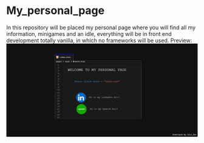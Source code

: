 # My_personal_page
In this repository will be placed my personal page where you will find all my information, minigames and an idle, everything will be in front end development totally vanilla, in which no frameworks will be used.
Preview:
![principal_page](assets/images/principal_page.png)
